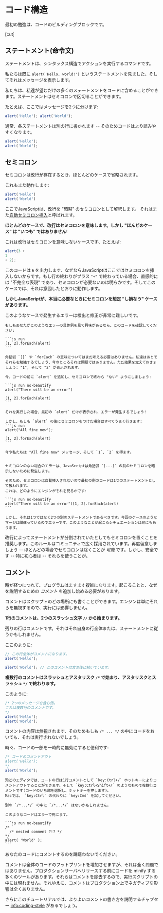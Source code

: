 # コード構造

最初の勉強は、コードのビルディングブロックです。

[cut]

## ステートメント(命令文)

ステートメントは、シンタックス構造でアクションを実行するコマンドです。

私たちは既に `alert('Hello, world!')` というステートメントを見ました、そしてそれはメッセージを表示します。

私たちは、私達が望むだけの多くのステートメントをコードに含めることができます。ステートメントはセミコロンで区切ることができます。

たとえば、ここではメッセージを2つに分けます:

```js run no-beautify
alert('Hello'); alert('World');
```

通常、各ステートメントは別の行に書かれます -- そのためコードはより読みやすくなります。

```js run no-beautify
alert('Hello');
alert('World');
```

## セミコロン

セミコロンは改行が存在するとき、ほとんどのケースで省略されます。

これもまた動作します:

```js run no-beautify
alert('Hello')
alert('World')
```

ここでJavaScriptは、改行を "暗黙" のセミコロンとして解釈します。
それはまた[自動セミコロン挿入](https://tc39.github.io/ecma262/#sec-automatic-semicolon-insertion)と呼ばれます。

**ほとんどのケースで、改行はセミコロンを意味します。しかし "ほんどのケース" は "いつも" ではありません!**

これは改行はセミコロンを意味しないケースです、たとえば:

```js run no-beautify
alert(3 +
1
+ 2);
```

このコードは `6` を出力します、なぜならJavaScriptはここではセミコロンを挿入しないからです。もし行の終わりがプラス `"+"` で終わっている場合、直感的には "不完全な表現" であり、セミコロンが必要ないのは明らかです。そしてこのケースでは、それは意図したとおりに動作します。

**しかしJavaScriptが、本当に必要なときにセミコロンを想定 "し損なう" ケースがあります。**

このようなケースで発生するエラーは検出と修正が非常に難しいです。

````smart header="エラーの例"
もしもあなたがこのようなエラーの具体例を見て興味があるなら、このコードを確認してください:

```js run
[1, 2].forEach(alert)
```

角括弧 `[]` や `forEach` の意味についてはまだ考える必要はありません。私達はあとでそれらを勉強するでしょう、今のところそれは問題ではありません。ただ結果を覚えておきましょう: "1", そして "2" が表示されます。

今、コードの前に `alert` を追加し、セミコロンで終わら "ない" ようにしましょう:

```js run no-beautify
alert("There will be an error")

[1, 2].forEach(alert)
```

それを実行した場合、最初の `alert` だけが表示され、エラーが発生するでしょう!

しかし、もしも `alert` の後にセミコロンをつけた場合はすべてうまく行きます:
```js run
alert("All fine now");

[1, 2].forEach(alert)  
```

今や私たちは "All fine now" メッセージ、そして `1`, `2` を得ます。


セミコロンのない場合のエラーは、JavaScriptは角括弧 `[...]` の前のセミコロンを暗示しないために発生します。

そのため、セミコロンは自動挿入されないので最初の例のコードは1つのステートメントとして扱われます。
これは、どのようにエンジンがそれを見るかです:

```js run no-beautify
alert("There will be an error")[1, 2].forEach(alert)
```

しかし、それは1つではなく2つの別のステートメントであるべきです。今回のケースのようなマージは間違っているのでエラーです。このようなことが起こるシチュエーションは他にもあります。
````

改行によってステートメントが分割されていたとしてもセミコロンを置くことを推奨します。このルールはコミュニティで広く採用されています。再度留意しましょう -- ほとんどの場合でセミコロンは除くことが *可能* です。しかし、安全です -- 特に初心者は -- それらを使うことが。

## コメント

時が経つにつれて、プログラムはますます複雑になります。起こることと、なぜを説明するための *コメント* を追加し始める必要があります。

コメントはスクリプトのどの場所にも書くことができます。エンジンは単にそれらを無視するので、実行には影響しません。

**1行のコメントは、2つのスラッシュ文字 `//` から始まります。**

残りの行はコメントです。それはそれ自身の行全体または、ステートメントに従うかもしれません。

ここのように:
```js run
// この行全体がコメントになります。
alert('Hello');

alert('World'); // このコメントは文の後に続いています。
```

**複数行のコメントはスラッシュとアスタリスク <code>/&#42;</code> で始まり、アスタリスクとスラッシュ <code>&#42;/</code> で終わります。**

このように:

```js run
/* 2つのメッセージを含む例。
これは複数行のコメントです。
*/
alert('Hello');
alert('World');
```

コメントの内容は無視されます、そのためもしも <code>/&#42; ... &#42;/</code> の中にコードをおいても、それは実行されないでしょう。


時々、コードの一部を一時的に無効にすると便利です:

```js run
/* コードのコメントアウト
alert('Hello');
*/
alert('World');
```

```smart header="ホットキーを使いましょう!"
殆どのエディタでは、コードの行は1行コメントとして `key:Ctrl+/` ホットキーによりコメントアウトすることができます。そして `key:Ctrl+Shift+/` のようなもので複数行コメントです(コードのいち部を選択し、ホットキーを押します)。
Macでは、 `key:Ctrl` の代わりに `key:Cmd` を試してください。
```

````warn header="入れ子のコメントはサポートされていません!"
別の `/*...*/` の中に `/*...*/` はないかもしれません。

このようなコードはエラーで死にます。

```js run no-beautify
/*
  /* nested comment ?!? */
*/
alert( 'World' );
```
````

あなたのコードにコメントするのを躊躇わないでください。

コメントは全体のコードのフットプリントを増加させますが、それは全く問題ではありません。プロダクションサーバへリリースする前にコードを minify する多くのツールがあります。それらはコメントを除去するので、実行スクリプトの中には現れません。それゆえに、コメントはプロダクション上でネガティブな影響は全くありません。

さらにこのチュートリアルでは、よりよいコメントの書き方を説明するチャプター <info:coding-style> があるでしょう。
